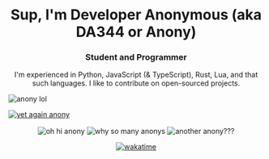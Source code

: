 [comment]: <> (Inspiration -totally not just some simple modifications- taken from Soheab's README page! If they're reading this, hello, ignore :v)
<h1 align="center">Sup, I'm Developer Anonymous (aka DA344 or Anony)</h1>
<h3 align="center">Student and Programmer</h3>

<p align="center">
  I'm experienced in Python, JavaScript (& TypeScript), Rust, Lua, and that such languages.
  I like to contribute on open-sourced projects.
</p>

<p align="left"> <img src="https://komarev.com/ghpvc/?username=da-344&label=Profile%20views&color=ff0000&style=flat" alt="anony lol" /> </p>
<p align="left"> <a href="https://github.com/ryo-ma/github-profile-trophy"><img src="https://github-profile-trophy.vercel.app/?username=da-344" alt="yet again anony" /></a> </p>

<p align="center">
  <img align="center" src="https://github-readme-stats.vercel.app/api/top-langs?username=da-344&show_icons=true&locale=en&layout=compact&theme=synthwave" alt="oh hi anony" />
  <img align="center" src="https://github-readme-stats.vercel.app/api?username=da-344&show_icons=true&locale=en&theme=synthwave" alt="why so many anonys" />
  <img align="center" src="https://github-readme-streak-stats.herokuapp.com/?user=da-344&theme=synthwave" alt="another anony???" />
</p>

<p align="center">
  <a href="https://github.com/anuraghazra/github-readme-stats" target="_blank" rel="noreferrer"> 
    <img src="https://github-readme-stats.vercel.app/api/wakatime?username=DA-344&layout=compact&theme=synthwave" alt="wakatime"/> 
  </a> 
</p>
